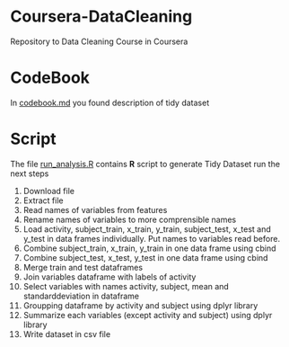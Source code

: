# Coursera-DataCleaning
Repository to Data Cleaning Course in Coursera

CodeBook
========
In [codebook.md](https://github.com/dechontaduro/Coursera-DataCleaning/blob/master/CodeBook.md) you found description of tidy dataset

Script
=======
The file [run_analysis.R](https://github.com/dechontaduro/Coursera-DataCleaning/blob/master/run_analysis.R) contains **R** script to generate Tidy Dataset run the next steps

1. Download file
2. Extract file
3. Read names of variables from features
4. Rename names of variables to more comprensible names
5. Load activity, subject_train, x_train, y_train, subject_test, x_test and y_test in data frames individually. Put names to variables read before.
6. Combine subject_train, x_train, y_train in one data frame using cbind
7. Combine subject_test, x_test, y_test in one data frame using cbind
8. Merge train and test dataframes
9. Join variables dataframe with labels of activity
10. Select variables with names activity, subject, mean and standarddeviation in dataframe
11. Groupping dataframe by activity and subject using dplyr library
12. Summarize each variables (except activity and subject) using dplyr library
13. Write dataset in csv file 